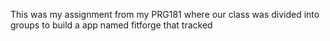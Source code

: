 This was my assignment from my PRG181 where our class was divided into groups to build a app named fitforge that tracked 
